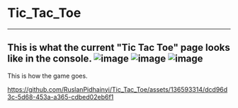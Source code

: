# Tic_Tac_Toe
----------------------------------------------------------------------
This is what the current "Tic Tac Toe" page looks like in the console.
![image](https://github.com/RuslanPidhainyi/Tic_Tac_Toe/assets/136593314/ca4af94f-0d6f-4751-82ae-fb845dde68ae)
![image](https://github.com/RuslanPidhainyi/Tic_Tac_Toe/assets/136593314/4ce81ecb-704f-48cd-94ce-bf4c0912928d)
![image](https://github.com/RuslanPidhainyi/Tic_Tac_Toe/assets/136593314/f74b940a-1467-4db1-96d0-4c97f6afc041)
----------------------------------------------------------------------
This is how the game goes.

https://github.com/RuslanPidhainyi/Tic_Tac_Toe/assets/136593314/dcd96d3c-5d68-453a-a365-cdbed02eb6f1

